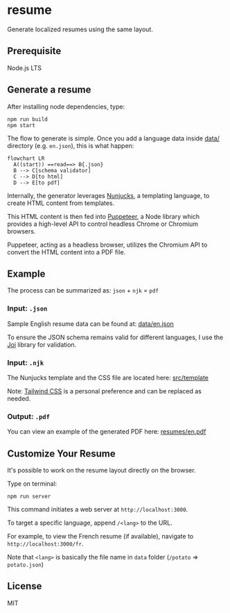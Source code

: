 # resume

Generate localized resumes using the same layout.

## Prerequisite

Node.js LTS

## Generate a resume

After installing node dependencies, type:

```
npm run build
npm start
```

The flow to generate is simple. Once you add a language data inside [data/](https://github.com/Leyka/resume/tree/main/data) directory (e.g. `en.json`), this is what happen:

```mermaid
flowchart LR
  A((start)) ==read==> B{.json}
  B --> C[schema validator]
  C --> D[to html]
  D --> E[to pdf]
```

Internally, the generator leverages [Nunjucks](https://mozilla.github.io/nunjucks/), a templating language, to create HTML content from templates.

This HTML content is then fed into [Puppeteer](https://pptr.dev/), a Node library which provides a high-level API to control headless Chrome or Chromium browsers.

Puppeteer, acting as a headless browser, utilizes the Chromium API to convert the HTML content into a PDF file.

## Example

The process can be summarized as: `json` + `njk` = `pdf`

### Input: `.json`

Sample English resume data can be found at: [data/en.json](./data/en.json)

To ensure the JSON schema remains valid for different languages, I use the [Joi](https://joi.dev/) library for validation.

### Input: `.njk`

The Nunjucks template and the CSS file are located here: [src/template](./src/template/)

Note: [Tailwind CSS](https://tailwindcss.com/) is a personal preference and can be replaced as needed.

### Output: `.pdf`

You can view an example of the generated PDF here: [resumes/en.pdf](https://github.com/Leyka/resume/blob/main/resumes/en.pdf)

## Customize Your Resume

It's possible to work on the resume layout directly on the browser.

Type on terminal:

```
npm run server
```

This command initiates a web server at `http://localhost:3000`.

To target a specific language, append `/<lang>` to the URL.

For example, to view the French resume (if available), navigate to `http://localhost:3000/fr`.

Note that `<lang>` is basically the file name in `data` folder (`/potato` => `potato.json`)

## License

MIT
